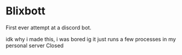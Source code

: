# Blixbott
First ever attempt at a discord bot.

idk why i made this, i was bored ig
it just runs a few processes in my personal server Closed
